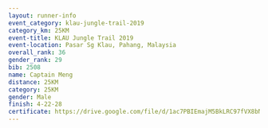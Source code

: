 ```yaml
---
layout: runner-info 
event_category: klau-jungle-trail-2019 
category_km: 25KM 
event-title: KLAU Jungle Trail 2019 
event-location: Pasar Sg Klau, Pahang, Malaysia 
overall_rank: 36
gender_rank: 29
bib: 2508
name: Captain Meng
distance: 25KM
category: 25KM
gender: Male
finish: 4-22-28
certificate: https://drive.google.com/file/d/1ac7PBIEmajM5BkLRC97fVX8bNy7ljvRy/view?usp=sharing
---
```

